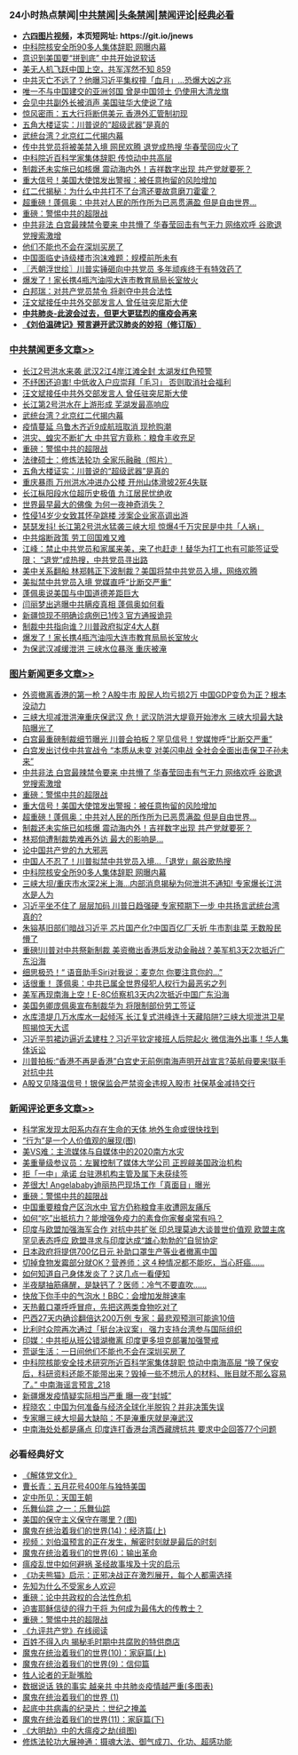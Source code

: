 <div id="tt">
<h3>24小时热点禁闻|<a href="#%E4%B8%AD%E5%85%B1%E7%A6%81%E9%97%BB%E6%9B%B4%E5%A4%9A%E6%96%87%E7%AB%A0">中共禁闻</a>|<a href="#%E5%9B%BE%E7%89%87%E6%96%B0%E9%97%BB%E6%9B%B4%E5%A4%9A%E6%96%87%E7%AB%A0">头条禁闻</a>|<a href="#%E6%96%B0%E9%97%BB%E8%AF%84%E8%AE%BA%E6%9B%B4%E5%A4%9A%E6%96%87%E7%AB%A0">禁闻评论|<a href="#%E5%BF%85%E7%9C%8B%E7%BB%8F%E5%85%B8%E5%A5%BD%E6%96%87">经典必看</a></h3>
<ul>
<li><b><a href="http://d1.bdrive.tk/64.mp4" target="_blank">六四图片视频</a>，本页短网址: https://git.io/jnews</b></li>
<li><a href="https://github.com/fqnews/bnews/blob/master/topimagenews/20200717/1362021.md">中科院核安全所90多人集体辞职 网曝内幕</a></li>
<li><a href="https://github.com/fqnews/bnews/blob/master/cbnews/20200717/1362030.md">意识到美国要“拼到底” 中共开始说软话</a></li>
<li><a href="https://github.com/fqnews/bnews/blob/master/bannedvideo/20200717/1362061.md">美无人机飞跃中国上空，共军浑然不知 859</a></li>
<li><a href="https://github.com/fqnews/bnews/blob/master/cbnews/20200717/1362026.md">中共灭亡不远了？他曝习近平集权撞「血月」…恐爆大凶之兆</a></li>
<li><a href="https://github.com/fqnews/bnews/blob/master/comments/20200717/1362095.md">唯一不与中国建交的亚洲邻国 曾是中国领土 仍使用大清龙旗</a></li>
<li><a href="https://github.com/fqnews/bnews/blob/master/cbnews/20200717/1362017.md">会见中共副外长被消声 美国驻华大使说了啥</a></li>
<li><a href="https://github.com/fqnews/bnews/blob/master/finance/20200717/1362127.md">惊风密雨：五大行将断供美元 香港外汇管制初现</a></li>
<li><a href="https://github.com/fqnews/bnews/blob/master/cbnews/20200717/1362260.md">五角大楼证实：川普说的“超级武器”是真的</a></li>
<li><a href="https://github.com/fqnews/bnews/blob/master/cbnews/20200717/1362298.md">武统台湾？北京红二代揭内幕</a></li>
<li><a href="https://github.com/fqnews/bnews/blob/master/cnnews/20200717/1362117.md">传中共党员将被美禁入境 网民欢腾 退党成热搜 华春莹回应火了</a></li>
<li><a href="https://github.com/fqnews/bnews/blob/master/cbnews/20200717/1362164.md">中科院近百科学家集体辞职 传惊动中共高层</a></li>
<li><a href="https://github.com/fqnews/bnews/blob/master/topimagenews/20200717/1362211.md">制裁还未实施已如核爆 震动海内外！吉祥数字出现 共产党就要死？</a></li>
<li><a href="https://github.com/fqnews/bnews/blob/master/topimagenews/20200717/1362271.md">重大信号！美国大使馆发出警报：被任意拘留的风险增加</a></li>
<li><a href="https://github.com/fqnews/bnews/blob/master/comments/20200717/1362168.md">红二代揭秘：为什么中共打不了台湾还要故意磨刀霍霍？</a></li>
<li><a href="https://github.com/fqnews/bnews/blob/master/topimagenews/20200717/1362259.md">超重磅！蓬佩奥：中共对人民的所作所为已恶贯满盈 但是自由世界…</a></li>
<li><a href="https://github.com/fqnews/bnews/blob/master/comments/20200717/1362287.md">重磅：警惕中共的超限战</a></li>
<li><a href="https://github.com/fqnews/bnews/blob/master/topimagenews/20200717/1362352.md">中共非法 白宫最辣禁令要来 中共懵了 华春莹回击有气无力 网络欢呼 谷歌退党搜索激增</a></li>
<li><a href="https://github.com/fqnews/bnews/blob/master/ssgc/20200717/1362046.md">他们不能也不会在深圳买房了</a></li>
<li><a href="https://github.com/fqnews/bnews/blob/master/finance/20200717/1362295.md">中国面临史诗级楼市泡沫难题：规模前所未有</a></li>
<li><a href="https://github.com/fqnews/bnews/blob/master/ssgc/20200717/1362044.md">〖兲朝浮世绘〗川普实锤砸向中共党员 多年顽疾终于有特效药了</a></li>
<li><a href="https://github.com/fqnews/bnews/blob/master/cbnews/20200717/1362174.md">爆发了！家长携4瓶汽油闯大连市教育局局长室放火</a></li>
<li><a href="https://github.com/fqnews/bnews/blob/master/cbnews/20200717/1362089.md">白邦瑞：对共产党员禁令 将剥夺中共合法性</a></li>
<li><a href="https://github.com/fqnews/bnews/blob/master/cbnews/20200717/1362323.md">汪文斌接任中共外交部发言人 曾任驻突尼斯大使</a></li>
<li><b><a href="https://github.com/fqnews/bnews/blob/master/comments/20200211/1275071.md" target="_blank">中共肺炎-此波会过去，但更大更猛烈的瘟疫会再来</a></b></li>
<li><b><a href="https://github.com/fqnews/bnews/blob/master/comments/20200207/1272816.md" target="_blank">《刘伯温碑记》预言避开武汉肺炎的妙招（修订版）</a></b></li>
</ul>
</div>

<div class="catlist">
<h3><a href="https://github.com/fqnews/bnews/blob/master/cbnews/" target="_blank">中共禁闻</a><span><a href="https://github.com/fqnews/bnews/blob/master/cbnews/" target="_blank" rel="nofollow">更多文章>></a></span></h3>
<ul>
<li><a href="https://github.com/fqnews/bnews/blob/master/cbnews/20200717/1362405.md" target="_blank">长江2号洪水来袭 武汉2江4岸江滩全封 太湖发红色预警</a></li>
<li><a href="https://github.com/fqnews/bnews/blob/master/cbnews/20200717/1362332.md" target="_blank">不纾困还迫害! 中低收入户应崇拜「毛习」 否则取消社会福利</a></li>
<li><a href="https://github.com/fqnews/bnews/blob/master/cbnews/20200717/1362323.md" target="_blank">汪文斌接任中共外交部发言人 曾任驻突尼斯大使</a></li>
<li><a href="https://github.com/fqnews/bnews/blob/master/cbnews/20200717/1362302.md" target="_blank">长江第2号洪水在上游形成 芜湖发最高响应</a></li>
<li><a href="https://github.com/fqnews/bnews/blob/master/cbnews/20200717/1362298.md" target="_blank">武统台湾？北京红二代揭内幕</a></li>
<li><a href="https://github.com/fqnews/bnews/blob/master/cbnews/20200717/1362294.md" target="_blank">疫情蔓延 乌鲁木齐近9成航班取消 现抢购潮</a></li>
<li><a href="https://github.com/fqnews/bnews/blob/master/cbnews/20200717/1362291.md" target="_blank">洪灾、蝗灾不断扩大 中共官方竟称：粮食丰收充足</a></li>
<li><a href="https://github.com/fqnews/bnews/blob/master/comments/20200717/1362287.md" target="_blank">重磅：警惕中共的超限战</a></li>
<li><a href="https://github.com/fqnews/bnews/blob/master/cbnews/20200717/1362258.md" target="_blank">法律硕士：修炼法轮功 全家乐融融（照片）</a></li>
<li><a href="https://github.com/fqnews/bnews/blob/master/cbnews/20200717/1362260.md" target="_blank">五角大楼证实：川普说的“超级武器”是真的</a></li>
<li><a href="https://github.com/fqnews/bnews/blob/master/cbnews/20200717/1362243.md" target="_blank">重庆暴雨 万州洪水冲进办公楼 开州山体滑坡2死4失联</a></li>
<li><a href="https://github.com/fqnews/bnews/blob/master/cbnews/20200717/1362236.md" target="_blank">长江枞阳段水位超历史极值 九江居民忧绝收</a></li>
<li><a href="https://github.com/fqnews/bnews/blob/master/cbnews/20200717/1362235.md" target="_blank">世界最早最大的佛像 为何一夜神奇消失？</a></li>
<li><a href="https://github.com/fqnews/bnews/blob/master/cbnews/20200717/1362231.md" target="_blank">性侵14岁少女致其怀孕跳楼 涉案企业家高调出游</a></li>
<li><a href="https://github.com/fqnews/bnews/blob/master/cbnews/20200717/1362226.md" target="_blank">瑟瑟发抖! 长江第2号洪水猛袭三峡大坝 惊爆4千万灾民是中共「人祸」</a></li>
<li><a href="https://github.com/fqnews/bnews/blob/master/cbnews/20200717/1362220.md" target="_blank">中共熔断政策 劳工回国难又难</a></li>
<li><a href="https://github.com/fqnews/bnews/blob/master/cbnews/20200717/1362218.md" target="_blank">江峰：禁止中共党员和家属来美，来了也赶走！替华为打工也有可能签证受限； “退党”成热搜，中共党员寻出路</a></li>
<li><a href="https://github.com/fqnews/bnews/blob/master/cbnews/20200717/1362213.md" target="_blank">美中关系翻船 林郑韩正下波制裁？美国将禁中共党员入境，网络欢腾</a></li>
<li><a href="https://github.com/fqnews/bnews/blob/master/cbnews/20200717/1362212.md" target="_blank">美拟禁中共党员入境 党媒直呼“比断交严重”</a></li>
<li><a href="https://github.com/fqnews/bnews/blob/master/cbnews/20200717/1362195.md" target="_blank">蓬佩奥说美国与中国道德差距巨大</a></li>
<li><a href="https://github.com/fqnews/bnews/blob/master/cbnews/20200717/1362192.md" target="_blank">闫丽梦出逃曝中共瞒疫真相 蓬佩奥如何看</a></li>
<li><a href="https://github.com/fqnews/bnews/blob/master/cbnews/20200717/1362187.md" target="_blank">新疆惊现不明确诊病例已1传3 官方通报诡异</a></li>
<li><a href="https://github.com/fqnews/bnews/blob/master/cbnews/20200717/1362175.md" target="_blank">制裁中共指向谁？川普政府拟定4大人群</a></li>
<li><a href="https://github.com/fqnews/bnews/blob/master/cbnews/20200717/1362174.md" target="_blank">爆发了！家长携4瓶汽油闯大连市教育局局长室放火</a></li>
<li><a href="https://github.com/fqnews/bnews/blob/master/cbnews/20200717/1362173.md" target="_blank">为保武汉减缓泄洪 三峡水位暴涨 重庆被淹</a></li>

</ul>
</div>
<div class="catlist">
<h3><a href="https://github.com/fqnews/bnews/blob/master/topimagenews/" target="_blank">图片新闻</a><span><a href="https://github.com/fqnews/bnews/blob/master/topimagenews/" target="_blank" rel="nofollow">更多文章>></a></span></h3>
<ul>
<li><a href="https://github.com/fqnews/bnews/blob/master/topimagenews/20200717/1362461.md" target="_blank">外资撤离香港的第一枪？A股牛市 股民人均亏损2万 中国GDP变负为正？根本没动力</a></li>
<li><a href="https://github.com/fqnews/bnews/blob/master/topimagenews/20200717/1362452.md" target="_blank">三峡大坝减泄洪淹重庆保武汉 危！武汉防洪大堤竟开始渗水 三峡大坝最大缺陷曝光了</a></li>
<li><a href="https://github.com/fqnews/bnews/blob/master/topimagenews/20200717/1362421.md" target="_blank">白宫最重磅制裁细节曝光 川普会拍板？罕见信号！党媒惨呼“比断交严重”</a></li>
<li><a href="https://github.com/fqnews/bnews/blob/master/topimagenews/20200717/1362370.md" target="_blank">白宫发出讨伐中共宣战令 “本质从未变 对美闪电战 全社会全面出击保卫子孙未来&#8221;</a></li>
<li><a href="https://github.com/fqnews/bnews/blob/master/topimagenews/20200717/1362352.md" target="_blank">中共非法 白宫最辣禁令要来 中共懵了 华春莹回击有气无力 网络欢呼 谷歌退党搜索激增</a></li>
<li><a href="https://github.com/fqnews/bnews/blob/master/comments/20200717/1362287.md" target="_blank">重磅：警惕中共的超限战</a></li>
<li><a href="https://github.com/fqnews/bnews/blob/master/topimagenews/20200717/1362271.md" target="_blank">重大信号！美国大使馆发出警报：被任意拘留的风险增加</a></li>
<li><a href="https://github.com/fqnews/bnews/blob/master/topimagenews/20200717/1362259.md" target="_blank">超重磅！蓬佩奥：中共对人民的所作所为已恶贯满盈 但是自由世界…</a></li>
<li><a href="https://github.com/fqnews/bnews/blob/master/topimagenews/20200717/1362211.md" target="_blank">制裁还未实施已如核爆 震动海内外！吉祥数字出现 共产党就要死？</a></li>
<li><a href="https://github.com/fqnews/bnews/blob/master/topimagenews/20200717/1362194.md" target="_blank">林郑倘遭制裁势难再外访 最大的影响是&#8230;</a></li>
<li><a href="https://github.com/fqnews/bnews/blob/master/comments/20200717/1361899.md" target="_blank">论中国共产党的九大邪恶</a></li>
<li><a href="https://github.com/fqnews/bnews/blob/master/topimagenews/20200717/1362114.md" target="_blank">中国人不忍了！川普拟禁中共党员入境…「退党」飙谷歌热搜</a></li>
<li><a href="https://github.com/fqnews/bnews/blob/master/topimagenews/20200717/1362021.md" target="_blank">中科院核安全所90多人集体辞职 网曝内幕</a></li>
<li><a href="https://github.com/fqnews/bnews/blob/master/topimagenews/20200716/1361971.md" target="_blank">三峡大坝/重庆市水深2米上海&#8230;内部消息揭秘为何泄洪不通知! 专家爆长江洪水是人为</a></li>
<li><a href="https://github.com/fqnews/bnews/blob/master/topimagenews/20200716/1361957.md" target="_blank">习近平坐不住了 层层加码 川普日趋强硬 专家预期下一步 中共扬言武统台湾 真的?</a></li>
<li><a href="https://github.com/fqnews/bnews/blob/master/topimagenews/20200716/1361918.md" target="_blank">朱镕基旧部们暗战习近平 芯片国产化?中国百亿厂夭折 牛市割韭菜 无数股民懵了</a></li>
<li><a href="https://github.com/fqnews/bnews/blob/master/topimagenews/20200716/1361832.md" target="_blank">重磅!川普对中共祭新制裁 美资撤出香港后发动金融战？美军机3天2次抵近广东沿海</a></li>
<li><a href="https://github.com/fqnews/bnews/blob/master/topimagenews/20200716/1361775.md" target="_blank">细思极恐！“ 语音助手Siri对我说：麦克尔 你要注意你的…&#8221;</a></li>
<li><a href="https://github.com/fqnews/bnews/blob/master/topimagenews/20200716/1361599.md" target="_blank">话很重！ 蓬佩奥：中共已属全世界侵犯人权行为最恶劣之列</a></li>
<li><a href="https://github.com/fqnews/bnews/blob/master/topimagenews/20200716/1361598.md" target="_blank">美军再现南海上空！E-8C侦察机3天内2次抵近中国广东沿海</a></li>
<li><a href="https://github.com/fqnews/bnews/blob/master/topimagenews/20200716/1361473.md" target="_blank">美国务卿庞佩奥宣布制裁华为 将限制部份劳工签证</a></li>
<li><a href="https://github.com/fqnews/bnews/blob/master/topimagenews/20200715/1361448.md" target="_blank">水库溃堤几万水库水一起倾泻 长江复式洪峰连十天藏陷阱?三峡大坝泄洪卫星照揭惊天大谎</a></li>
<li><a href="https://github.com/fqnews/bnews/blob/master/topimagenews/20200715/1361354.md" target="_blank">习近平剪裙边逼近孟建柱？习近平钦定接班人后院起火 微信海外出事！华人集体诉讼</a></li>
<li><a href="https://github.com/fqnews/bnews/blob/master/topimagenews/20200715/1361328.md" target="_blank">川普拍板:“香港不再是香港”白宫史无前例南海声明开战宣言?英航母要来!联手对抗中共</a></li>
<li><a href="https://github.com/fqnews/bnews/blob/master/topimagenews/20200715/1361266.md" target="_blank">A股又见降温信号！银保监会严禁资金违规入股市 社保基金减持交行</a></li>

</ul>
</div>
<div class="catlist">
<h3><a href="https://github.com/fqnews/bnews/blob/master/comments/" target="_blank">新闻评论</a><span><a href="https://github.com/fqnews/bnews/blob/master/comments/" target="_blank" rel="nofollow">更多文章>></a></span></h3>
<ul>
<li><a href="https://github.com/fqnews/bnews/blob/master/comments/20200717/1362439.md" target="_blank">科学家发现太阳系内存在生命的天体 地外生命或很快找到</a></li>
<li><a href="https://github.com/fqnews/bnews/blob/master/comments/20200717/1362412.md" target="_blank">“行为”是一个人价值观的展现(图)</a></li>
<li><a href="https://github.com/fqnews/bnews/blob/master/comments/20200717/1362395.md" target="_blank">美VS难：主流媒体与自媒体中的2020南方水灾</a></li>
<li><a href="https://github.com/fqnews/bnews/blob/master/comments/20200717/1362297.md" target="_blank">美重量级参议员：左翼控制了媒体大学公司 正觊觎美国政治机构</a></li>
<li><a href="https://github.com/fqnews/bnews/blob/master/comments/20200717/1362296.md" target="_blank">拒「一中」承诺 台驻港机构主管及属下未获续签</a></li>
<li><a href="https://github.com/fqnews/bnews/blob/master/comments/20200717/1362290.md" target="_blank">差很大! Angelababy迪丽热巴现场工作「真面目」曝光</a></li>
<li><a href="https://github.com/fqnews/bnews/blob/master/comments/20200717/1362287.md" target="_blank">重磅：警惕中共的超限战</a></li>
<li><a href="https://github.com/fqnews/bnews/blob/master/comments/20200717/1362284.md" target="_blank">中国重要粮食产区泡水中 官方仍称粮食丰收遭网友痛斥</a></li>
<li><a href="https://github.com/fqnews/bnews/blob/master/comments/20200717/1362267.md" target="_blank">如何“吃”出抵抗力？能增强免疫力的素食你家餐桌常有吗？</a></li>
<li><a href="https://github.com/fqnews/bnews/blob/master/comments/20200717/1362264.md" target="_blank">印度与欧盟加强海军合作 对抗中共扩张 印总理莫迪大谈普世价值观 欧盟主席罕见表态呼应 欧盟寻求与印度达成“雄心勃勃的”自贸协定</a></li>
<li><a href="https://github.com/fqnews/bnews/blob/master/comments/20200717/1362263.md" target="_blank">日本政府将提供700亿日元 补助口罩生产等业者撤离中国</a></li>
<li><a href="https://github.com/fqnews/bnews/blob/master/comments/20200717/1362248.md" target="_blank">切掉食物发霉部分就OK？营养师：这４种情况都不能吃，当心肝癌&#8230;&#8230;</a></li>
<li><a href="https://github.com/fqnews/bnews/blob/master/comments/20200717/1362247.md" target="_blank">如何知道自己身体发炎了？这几点一看便知</a></li>
<li><a href="https://github.com/fqnews/bnews/blob/master/comments/20200717/1362246.md" target="_blank">半夜腿抽筋痛醒，是缺钙了？医师：冷气不要直吹&#8230;&#8230;</a></li>
<li><a href="https://github.com/fqnews/bnews/blob/master/comments/20200717/1362245.md" target="_blank">快放下你手中的气泡水！BBC：会增加发胖速率</a></li>
<li><a href="https://github.com/fqnews/bnews/blob/master/comments/20200717/1362244.md" target="_blank">天热戴口罩呼呼冒痘，先把这两类食物吃对了</a></li>
<li><a href="https://github.com/fqnews/bnews/blob/master/comments/20200717/1362239.md" target="_blank">巴西27天内确诊翻倍达200万例 专家：最悲观预测可能逾10倍</a></li>
<li><a href="https://github.com/fqnews/bnews/blob/master/comments/20200717/1362229.md" target="_blank">比利时众院再次通过「挺台决议案」 强力支持台湾参与国际组织</a></li>
<li><a href="https://github.com/fqnews/bnews/blob/master/comments/20200717/1362219.md" target="_blank">印媒：中共拒从班公错湖撤离 印度更多坦克部署加强警戒</a></li>
<li><a href="https://github.com/fqnews/bnews/blob/master/comments/20200717/1362216.md" target="_blank">荒诞生活：一日间他们不能也不会在深圳买房了</a></li>
<li><a href="https://github.com/fqnews/bnews/blob/master/comments/20200717/1362210.md" target="_blank">中科院核能安全技术研究所近百科学家集体辞职 惊动中南海高层 “换了保安后，科研资料还能不能带出来？毁掉一些不想示人的材料、账目就不那么容易了。” 中南海谣言预言_218</a></li>
<li><a href="https://github.com/fqnews/bnews/blob/master/comments/20200717/1362208.md" target="_blank">新疆爆发疫情疑实际相当严重 曝一夜“封城”</a></li>
<li><a href="https://github.com/fqnews/bnews/blob/master/comments/20200717/1362207.md" target="_blank">程晓农：中国为何准备与经济全球化半脱钩？并非决策失误</a></li>
<li><a href="https://github.com/fqnews/bnews/blob/master/comments/20200717/1362203.md" target="_blank">专家曝三峡大坝最大缺陷：不是淹重庆就是淹武汉</a></li>
<li><a href="https://github.com/fqnews/bnews/blob/master/comments/20200717/1362199.md" target="_blank">中南海处处都是痛点 印度连打香港台湾西藏牌抗共 要求中企回答77个问题</a></li>

</ul>
</div>

<div class="catlist">
<h3>必看经典好文</h3>
<ul>
<li><a href="https://github.com/fqnews/bnews/blob/master/bookwiki/20130610/138400.md" target="_blank">《解体党文化》</a></li>
<li><a href="https://github.com/fqnews/bnews/blob/master/comments/20200713/1359796.md" target="_blank">曹长青：五月花号400年与独特美国</a></li>
<li><a href="https://github.com/fqnews/bnews/blob/master/tculture/xiulian/20151111/470021.md" target="_blank">定中所见：天国王朝</a></li>
<li><a href="https://github.com/fqnews/bnews/blob/master/tculture/20170710/789533.md" target="_blank">乐舞仙踪 之一：乐舞仙踪</a></li>
<li><a href="https://github.com/fqnews/bnews/blob/master/lifebaike/20200520/1331379.md" target="_blank">美国的保守主义保守在哪里？(图)</a></li>
<li><a href="https://github.com/fqnews/bnews/blob/master/topimagenews/20180605/953415.md" target="_blank">魔鬼在统治着我们的世界(14)：经济篇(上)</a></li>
<li><a href="https://github.com/fqnews/bnews/blob/master/comments/20200628/1351782.md" target="_blank">视频：刘伯温预言的正在发生，解密时刻就是最后的时刻</a></li>
<li><a href="https://github.com/fqnews/bnews/blob/master/topimagenews/20180524/947358.md" target="_blank">魔鬼在统治着我们的世界(6)：输出革命</a></li>
<li><a href="https://github.com/fqnews/bnews/blob/master/comments/20200618/1346823.md" target="_blank">瘟疫乱世中如何避祸 圣经故事埃及十灾的启示</a></li>
<li><a href="https://github.com/fqnews/bnews/blob/master/comments/20200308/1290182.md" target="_blank">《功夫熊猫》启示：正邪决战正在激烈展开，每个人都需选择</a></li>
<li><a href="https://github.com/fqnews/bnews/blob/master/comments/20200620/1346848.md" target="_blank">先知为什么不受家乡人欢迎</a></li>
<li><a href="https://github.com/fqnews/bnews/blob/master/comments/20200705/783271.md" target="_blank">重磅：论中共政权的合法性危机</a></li>
<li><a href="https://github.com/fqnews/bnews/blob/master/comments/20200622/1346846.md" target="_blank">迫害耶稣信徒的得力干将  为何成为最伟大的传教士？</a></li>
<li><a href="https://github.com/fqnews/bnews/blob/master/comments/20200717/1362287.md" target="_blank">重磅：警惕中共的超限战</a></li>
<li><a href="https://github.com/fqnews/bnews/blob/master/bookonline/20131116/201057.md" target="_blank">《九评共产党》在线阅读</a></li>
<li><a href="https://github.com/fqnews/bnews/blob/master/lifebaike/20200711/1358994.md" target="_blank">百姓不得入内 揭秘毛时期中共腐败的特供商店</a></li>
<li><a href="https://github.com/fqnews/bnews/blob/master/topimagenews/20180529/950153.md" target="_blank">魔鬼在统治着我们的世界(10)：家庭篇(上)</a></li>
<li><a href="https://github.com/fqnews/bnews/blob/master/topimagenews/20180529/949649.md" target="_blank">魔鬼在统治着我们的世界(9)：信仰篇</a></li>
<li><a href="https://github.com/fqnews/bnews/blob/master/comments/20200606/783250.md" target="_blank">牲人论者的无耻嘴脸</a></li>
<li><a href="https://github.com/fqnews/bnews/blob/master/comments/20200620/1347687.md" target="_blank">数据说话 铁的事实 越亲共 中共肺炎疫情越严重(多图表)</a></li>
<li><a href="https://github.com/fqnews/bnews/blob/master/topimagenews/20180519/944624.md" target="_blank">魔鬼在统治着我们的世界 (1)</a></li>
<li><a href="https://github.com/fqnews/bnews/blob/master/comments/20200702/1354076.md" target="_blank">起底中共病毒的纪录片：世纪之掩盖</a></li>
<li><a href="https://github.com/fqnews/bnews/blob/master/topimagenews/20180530/950691.md" target="_blank">魔鬼在统治着我们的世界(11)：家庭篇(下)</a></li>
<li><a href="https://github.com/fqnews/bnews/blob/master/comments/20200203/1269785.md" target="_blank">《大明劫》中的大瘟疫之劫(组图)</a></li>
<li><a href="https://github.com/fqnews/bnews/blob/master/comments/20191203/1234383.md" target="_blank">修炼法轮功大展神通：摄魂大法、御气成刀、化功、超感功能</a></li>

</ul>
</div>